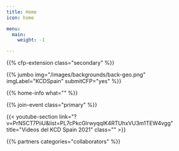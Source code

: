 ```yaml
---
title: Home
icon: home

menu:
  main:
    weight: -1

---
```


{{% cfp-extension class="secondary" %}}

<!-- ... -->

{{% jumbo img="/images/backgrounds/back-geo.png" imgLabel="KCDSpain" submitCFP="yes" %}}

<!--
{{/* home-info what="Participantes:30,Dias:3,Charlas:36,Tracks paralelas:2" class="primary" */}}
-->
{{% home-info what="" %}}

<!--

{{/* home-speakers */}}
## Featured Speakers

{{< button-link label="Submit a presentation"
                url="https://kcd.smapply.io/prog/kcd_spain_2022_cfp/"
                icon="cfp" >}}

{{< button-link label="See all speakers"
                url="./speakers"
                icon="right" >}}

{{/* /home-speakers */}}

-->

<!-- ... -->

{{% join-event  class="primary" %}}

<!-- ... -->

{{< youtube-section link="?v=PrNSCT7PiiU&list=PL7cPkcGlrwyqqlK4RTUhxVU3m1TEW4vgg" title="Videos del KCD Spain 2021" class="" >}}

<!-- ... -->

{{% partners categories="collaborators" %}}

